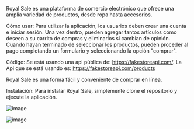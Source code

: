 Royal Sale es una plataforma de comercio electrónico que ofrece una amplia variedad de productos, desde ropa hasta accesorios.

Cómo usar: Para utilizar la aplicación, los usuarios deben crear una cuenta e iniciar sesión. Una vez dentro, pueden agregar tantos artículos como deseen a su carrito de compras y eliminarlos si cambian de opinión. Cuando hayan terminado de seleccionar los productos, pueden proceder al pago completando un formulario y seleccionando la opción "comprar".

Código: Se está usando una api pública de: https://fakestoreapi.com/.
        La Api que se está usando es: https://fakestoreapi.com/products

Royal Sale es una forma fácil y conveniente de comprar en línea.

Instalación: Para instalar Royal Sale, simplemente clone el repositorio y ejecute la aplicación.

![image](https://user-images.githubusercontent.com/63792804/232925224-1dc41773-3c0d-456b-a11e-beea91146cbc.png)

![image](https://user-images.githubusercontent.com/63792804/232925305-8839e7e8-0f17-4575-b9bd-0c8897caa48f.png)


